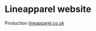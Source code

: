 # Lineapparel website

Production <a href="https://lineapparel.co.uk/" target="_blank" rel="noopener">lineapparel.co.uk</a>
